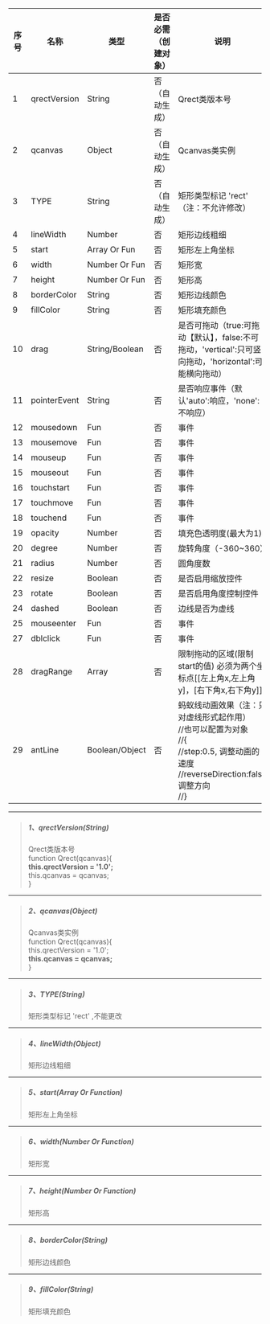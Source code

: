 | 序号 | 名称 | 类型 | 是否必需（创建对象） | 说明 |
| --- | --- | --- | --- | --- |
| 1 | qrectVersion | String | 否（自动生成） | Qrect类版本号 |
| 2 | qcanvas | Object | 否（自动生成） | Qcanvas类实例 |
| 3 | TYPE | String | 否（自动生成） | 矩形类型标记 'rect' （注：不允许修改） |
| 4 | lineWidth | Number | 否 | 矩形边线粗细 |
| 5 | start | Array Or Fun | 否 | 矩形左上角坐标 |
| 6 | width | Number Or Fun | 否 | 矩形宽 |
| 7 | height | Number Or Fun | 否 | 矩形高 |
| 8 | borderColor | String | 否 | 矩形边线颜色 |
| 9 | fillColor | String | 否 | 矩形填充颜色 |
| 10 | drag | String/Boolean | 否 | 是否可拖动（true:可拖动【默认】，false:不可拖动，'vertical':只可竖向拖动，'horizontal':可能横向拖动） |
| 11 | pointerEvent | String | 否 | 是否响应事件（默认'auto':响应，'none':不响应） |
| 12 | mousedown | Fun | 否 | 事件 |
| 13 | mousemove | Fun | 否 | 事件 |
| 14 | mouseup | Fun | 否 | 事件 |
| 15 | mouseout | Fun | 否 | 事件 |
| 16 | touchstart | Fun | 否 | 事件 |
| 17 | touchmove | Fun | 否 | 事件 |
| 18 | touchend | Fun | 否 | 事件 |
| 19 | opacity | Number | 否 | 填充色透明度\(最大为1\) |
| 20 | degree | Number | 否 | 旋转角度（-360~360） |
| 21 | radius | Number | 否 | 圆角度数 |
| 22 | resize | Boolean | 否 | 是否启用缩放控件 |
| 23 | rotate | Boolean | 否 | 是否启用角度控制控件 |
| 24 | dashed | Boolean | 否 | 边线是否为虚线 |
| 25 | mouseenter | Fun | 否 | 事件 |
| 27 | dblclick | Fun | 否 | 事件 |
| 28 | dragRange | Array | 否 | 限制拖动的区域(限制start的值) 必须为两个坐标点[[左上角x,左上角y]，[右下角x,右下角y]] |
| 29 | antLine | Boolean/Object | 否 | 蚂蚁线动画效果（注：只对虚线形式起作用）<br />//也可以配置为对象<br/>        //{<br/>        //step:0.5, 调整动画的速度<br/>        //reverseDirection:false   调整方向<br/>        //} |


---

> ##### 1、qrectVersion\(String\)
>
> Qrect类版本号  
> function Qrect\(qcanvas\){  
>     **this.qrectVersion = '1.0';**  
>     this.qcanvas = qcanvas;  
> }

---

> ##### 2、qcanvas\(Object\)
>
> Qcanvas类实例  
> function Qrect\(qcanvas\){  
>     this.qrectVersion = '1.0';  
>     **this.qcanvas = qcanvas;**  
> }

---

> ##### 3、TYPE\(String\)
>
> 矩形类型标记 'rect' ,不能更改

---

> ##### 4、lineWidth\(Object\)
>
> 矩形边线粗细

---

> ##### 5、start\(Array Or Function\)
>
> 矩形左上角坐标

---

> ##### 6、width\(Number Or Function\)
>
> 矩形宽

---

> ##### 7、height\(Number Or Function\)
>
> 矩形高

---

> ##### 8、borderColor\(String\)
>
> 矩形边线颜色

---

> ##### 9、fillColor\(String\)
>
> 矩形填充颜色



